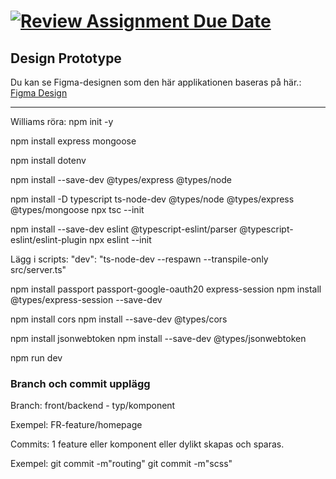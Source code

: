 # [![Review Assignment Due Date](https://classroom.github.com/assets/deadline-readme-button-22041afd0340ce965d47ae6ef1cefeee28c7c493a6346c4f15d667ab976d596c.svg)](https://classroom.github.com/a/N68_urbh)

## Design Prototype

Du kan se Figma-designen som den här applikationen baseras på här.:  
[Figma Design](https://www.figma.com/design/Cws5C4jQzawLjICpdOocSY/U09-Figma-Skisser?node-id=0-1&p=f&t=RGQaKOCAgZIV5bQA-0)

---
Williams röra:
npm init -y

npm install express mongoose

npm install dotenv


npm install --save-dev @types/express @types/node

npm install -D typescript ts-node-dev @types/node @types/express @types/mongoose 
npx tsc --init

npm install --save-dev eslint @typescript-eslint/parser @typescript-eslint/eslint-plugin
npx eslint --init

Lägg i scripts:
"dev": "ts-node-dev --respawn --transpile-only src/server.ts"

npm install passport passport-google-oauth20 express-session
npm install @types/express-session --save-dev

npm install cors
npm install --save-dev @types/cors

npm install jsonwebtoken
npm install --save-dev @types/jsonwebtoken

npm run dev

### Branch och commit upplägg

Branch:
front/backend - typ/komponent

Exempel:
FR-feature/homepage

Commits:
1 feature eller komponent eller dylikt skapas och sparas.

Exempel:
git commit -m"routing"
git commit -m"scss"
